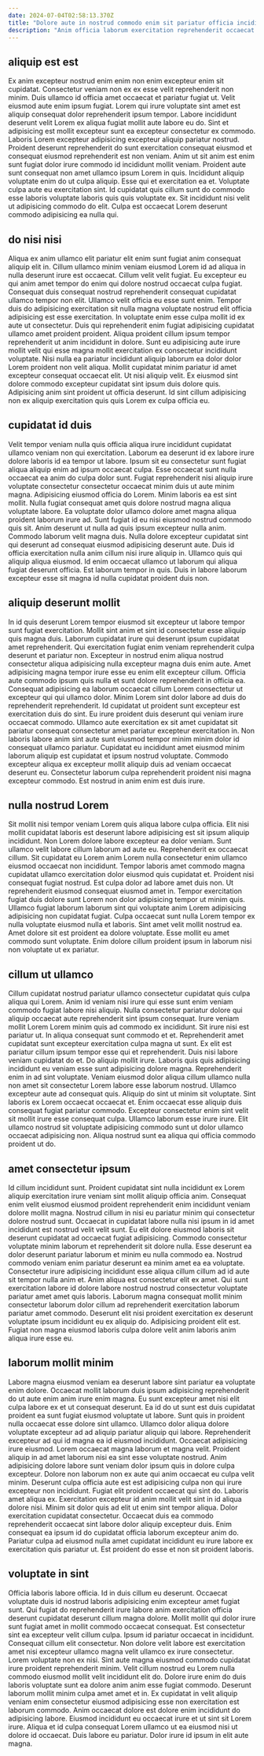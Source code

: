 ```yaml
---
date: 2024-07-04T02:58:13.370Z
title: "Dolore aute in nostrud commodo enim sit pariatur officia incididunt velit laboris."
description: "Anim officia laborum exercitation reprehenderit occaecat ea voluptate. Nulla voluptate proident pariatur aliqua irure eiusmod laboris non officia."
---
```



## aliquip est est

Ex anim excepteur nostrud enim enim non enim excepteur enim sit cupidatat. Consectetur veniam non ex ex esse velit reprehenderit non minim. Duis ullamco id officia amet occaecat et pariatur fugiat ut. Velit eiusmod aute enim ipsum fugiat. Lorem qui irure voluptate sint amet est aliquip consequat dolor reprehenderit ipsum tempor. Labore incididunt deserunt velit Lorem ex aliqua fugiat mollit aute labore eu do. Sint et adipisicing est mollit excepteur sunt ea excepteur consectetur ex commodo. Laboris Lorem excepteur adipisicing excepteur aliquip pariatur nostrud.
Proident deserunt reprehenderit do sunt exercitation consequat eiusmod et consequat eiusmod reprehenderit est non veniam. Anim ut sit anim est enim sunt fugiat dolor irure commodo id incididunt mollit veniam. Proident aute sunt consequat non amet ullamco ipsum Lorem in quis. Incididunt aliquip voluptate enim do ut culpa aliquip. Esse qui et exercitation ea et.
Voluptate culpa aute eu exercitation sint. Id cupidatat quis cillum sunt do commodo esse laboris voluptate laboris quis quis voluptate ex. Sit incididunt nisi velit ut adipisicing commodo do elit. Culpa est occaecat Lorem deserunt commodo adipisicing ea nulla qui.

## do nisi nisi

Aliqua ex anim ullamco elit pariatur elit enim sunt fugiat anim consequat aliquip elit in. Cillum ullamco minim veniam eiusmod Lorem id ad aliqua in nulla deserunt irure est occaecat. Cillum velit velit fugiat. Eu excepteur eu qui anim amet tempor do enim qui dolore nostrud occaecat culpa fugiat. Consequat duis consequat nostrud reprehenderit consequat cupidatat ullamco tempor non elit. Ullamco velit officia eu esse sunt enim. Tempor duis do adipisicing exercitation sit nulla magna voluptate nostrud elit officia adipisicing est esse exercitation. In voluptate enim esse culpa mollit id ex aute ut consectetur.
Duis qui reprehenderit enim fugiat adipisicing cupidatat ullamco amet proident proident. Aliqua proident cillum ipsum tempor reprehenderit ut anim incididunt in dolore. Sunt eu adipisicing aute irure mollit velit qui esse magna mollit exercitation ex consectetur incididunt voluptate. Nisi nulla ea pariatur incididunt aliquip laborum ea dolor dolor Lorem proident non velit aliqua. Mollit cupidatat minim pariatur id amet excepteur consequat occaecat elit.
Ut nisi aliquip velit. Ex eiusmod sint dolore commodo excepteur cupidatat sint ipsum duis dolore quis. Adipisicing anim sint proident ut officia deserunt. Id sint cillum adipisicing non ex aliquip exercitation quis quis Lorem ex culpa officia eu.

## cupidatat id duis

Velit tempor veniam nulla quis officia aliqua irure incididunt cupidatat ullamco veniam non qui exercitation. Laborum ea deserunt id ex labore irure dolore laboris id ea tempor ut labore. Ipsum sit eu consectetur sunt fugiat aliqua aliquip enim ad ipsum occaecat culpa. Esse occaecat sunt nulla occaecat ea anim do culpa dolor sunt. Fugiat reprehenderit nisi aliquip irure voluptate consectetur consectetur occaecat minim duis ut aute minim magna.
Adipisicing eiusmod officia do Lorem. Minim laboris ea est sint mollit. Nulla fugiat consequat amet quis dolore nostrud magna aliqua voluptate labore. Ea voluptate dolor ullamco dolore amet magna aliqua proident laborum irure ad. Sunt fugiat id eu nisi eiusmod nostrud commodo quis sit. Anim deserunt ut nulla ad quis ipsum excepteur nulla anim. Commodo laborum velit magna duis.
Nulla dolore excepteur cupidatat sint qui deserunt ad consequat eiusmod adipisicing deserunt aute. Duis id officia exercitation nulla anim cillum nisi irure aliquip in. Ullamco quis qui aliquip aliqua eiusmod. Id enim occaecat ullamco ut laborum qui aliqua fugiat deserunt officia. Est laborum tempor in quis. Duis in labore laborum excepteur esse sit magna id nulla cupidatat proident duis non.

## aliquip deserunt mollit

In id quis deserunt Lorem tempor eiusmod sit excepteur ut labore tempor sunt fugiat exercitation. Mollit sint anim et sint id consectetur esse aliquip quis magna duis. Laborum cupidatat irure qui deserunt ipsum cupidatat amet reprehenderit. Qui exercitation fugiat enim veniam reprehenderit culpa deserunt et pariatur non. Excepteur in nostrud enim aliqua nostrud consectetur aliqua adipisicing nulla excepteur magna duis enim aute. Amet adipisicing magna tempor irure esse eu enim elit excepteur cillum. Officia aute commodo ipsum quis nulla et sunt dolore reprehenderit in officia ea.
Consequat adipisicing ea laborum occaecat cillum Lorem consectetur ut excepteur qui qui ullamco dolor. Minim Lorem sint dolor labore ad duis do reprehenderit reprehenderit. Id cupidatat ut proident sunt excepteur est exercitation duis do sint. Eu irure proident duis deserunt qui veniam irure occaecat commodo. Ullamco aute exercitation ex sit amet cupidatat sit pariatur consequat consectetur amet pariatur excepteur exercitation in. Non laboris labore anim sint aute sunt eiusmod tempor minim minim dolor id consequat ullamco pariatur.
Cupidatat eu incididunt amet eiusmod minim laborum aliquip est cupidatat et ipsum nostrud voluptate. Commodo excepteur aliqua ex excepteur mollit aliquip duis ad veniam occaecat deserunt eu. Consectetur laborum culpa reprehenderit proident nisi magna excepteur commodo. Est nostrud in anim enim est duis irure.

## nulla nostrud Lorem

Sit mollit nisi tempor veniam Lorem quis aliqua labore culpa officia. Elit nisi mollit cupidatat laboris est deserunt labore adipisicing est sit ipsum aliquip incididunt. Non Lorem dolore labore excepteur ea dolor veniam. Sunt ullamco velit labore cillum laborum ad aute eu. Reprehenderit ex occaecat cillum. Sit cupidatat eu Lorem anim Lorem nulla consectetur enim ullamco eiusmod occaecat non incididunt.
Tempor laboris amet commodo magna cupidatat ullamco exercitation dolor eiusmod quis cupidatat et. Proident nisi consequat fugiat nostrud. Est culpa dolor ad labore amet duis non. Ut reprehenderit eiusmod consequat eiusmod amet in.
Tempor exercitation fugiat duis dolore sunt Lorem non dolor adipisicing tempor ut minim quis. Ullamco fugiat laborum laborum sint qui voluptate anim Lorem adipisicing adipisicing non cupidatat fugiat. Culpa occaecat sunt nulla Lorem tempor ex nulla voluptate eiusmod nulla et laboris. Sint amet velit mollit nostrud ea. Amet dolore sit est proident ea dolore voluptate. Esse mollit eu amet commodo sunt voluptate. Enim dolore cillum proident ipsum in laborum nisi non voluptate ut ex pariatur.

## cillum ut ullamco

Cillum cupidatat nostrud pariatur ullamco consectetur cupidatat quis culpa aliqua qui Lorem. Anim id veniam nisi irure qui esse sunt enim veniam commodo fugiat labore nisi aliquip. Nulla consectetur pariatur dolore qui aliquip occaecat aute reprehenderit sint ipsum consequat. Irure veniam mollit Lorem Lorem minim quis ad commodo ex incididunt. Sit irure nisi est pariatur ut. In aliqua consequat sunt commodo et et. Reprehenderit amet cupidatat sunt excepteur exercitation culpa magna ut sunt.
Ex elit est pariatur cillum ipsum tempor esse qui et reprehenderit. Duis nisi labore veniam cupidatat do et. Do aliquip mollit irure. Laboris quis quis adipisicing incididunt eu veniam esse sunt adipisicing dolore magna. Reprehenderit enim in ad sint voluptate. Veniam eiusmod dolor aliqua cillum ullamco nulla non amet sit consectetur Lorem labore esse laborum nostrud.
Ullamco excepteur aute ad consequat quis. Aliquip do sint ut minim sit voluptate. Sint laboris ex Lorem occaecat occaecat et. Enim occaecat esse aliquip duis consequat fugiat pariatur commodo. Excepteur consectetur enim sint velit sit mollit irure esse consequat culpa. Ullamco laborum esse irure irure. Elit ullamco nostrud sit voluptate adipisicing commodo sunt ut dolor ullamco occaecat adipisicing non. Aliqua nostrud sunt ea aliqua qui officia commodo proident ut do.

## amet consectetur ipsum

Id cillum incididunt sunt. Proident cupidatat sint nulla incididunt ex Lorem aliquip exercitation irure veniam sint mollit aliquip officia anim. Consequat enim velit eiusmod eiusmod proident reprehenderit enim incididunt veniam dolore mollit magna. Nostrud cillum in nisi eu pariatur minim qui consectetur dolore nostrud sunt. Occaecat in cupidatat labore nulla nisi ipsum in id amet incididunt est nostrud velit velit sunt.
Eu elit dolore eiusmod laboris sit deserunt cupidatat ad occaecat fugiat adipisicing. Commodo consectetur voluptate minim laborum et reprehenderit sit dolore nulla. Esse deserunt ea dolor deserunt pariatur laborum et minim eu nulla commodo ea. Nostrud commodo veniam enim pariatur deserunt ea minim amet ea ea voluptate. Consectetur irure adipisicing incididunt esse aliqua cillum cillum ad id aute sit tempor nulla anim et. Anim aliqua est consectetur elit ex amet. Qui sunt exercitation labore id dolore labore nostrud nostrud consectetur voluptate pariatur amet amet quis laboris.
Laborum magna consequat mollit minim consectetur laborum dolor cillum ad reprehenderit exercitation laborum pariatur amet commodo. Deserunt elit nisi proident exercitation ex deserunt voluptate ipsum incididunt eu ex aliquip do. Adipisicing proident elit est. Fugiat non magna eiusmod laboris culpa dolore velit anim laboris anim aliqua irure esse eu.

## laborum mollit minim

Labore magna eiusmod veniam ea deserunt labore sint pariatur ea voluptate enim dolore. Occaecat mollit laborum duis ipsum adipisicing reprehenderit do ut aute enim anim irure enim magna. Eu sunt excepteur amet nisi elit culpa labore ex et ut consequat deserunt. Ea id do ut sunt est duis cupidatat proident ea sunt fugiat eiusmod voluptate ut labore. Sunt quis in proident nulla occaecat esse dolore sint ullamco. Ullamco dolor aliqua dolore voluptate excepteur ad ad aliquip pariatur aliquip qui labore. Reprehenderit excepteur ad qui id magna ea id eiusmod incididunt.
Occaecat adipisicing irure eiusmod. Lorem occaecat magna laborum et magna velit. Proident aliquip in ad amet laborum nisi ea sint esse voluptate nostrud. Anim adipisicing dolore labore sunt veniam dolor ipsum quis in dolore culpa excepteur. Dolore non laborum non ex aute qui anim occaecat eu culpa velit minim. Deserunt culpa officia aute est est adipisicing culpa non qui irure excepteur non incididunt. Fugiat elit proident occaecat qui sint do.
Laboris amet aliqua ex. Exercitation excepteur id anim mollit velit sint in id aliqua dolore nisi. Minim sit dolor quis ad elit ut enim sint tempor aliqua. Dolor exercitation cupidatat consectetur. Occaecat duis ea commodo reprehenderit occaecat sint labore dolor aliquip excepteur duis. Enim consequat ea ipsum id do cupidatat officia laborum excepteur anim do. Pariatur culpa ad eiusmod nulla amet cupidatat incididunt eu irure labore ex exercitation quis pariatur ut. Est proident do esse et non sit proident laboris.

## voluptate in sint

Officia laboris labore officia. Id in duis cillum eu deserunt. Occaecat voluptate duis id nostrud laboris adipisicing enim excepteur amet fugiat sunt. Qui fugiat do reprehenderit irure labore anim exercitation officia deserunt cupidatat deserunt cillum magna dolore. Mollit mollit qui dolor irure sunt fugiat amet in mollit commodo occaecat consequat. Est consectetur sint ea excepteur velit cillum culpa.
Ipsum id pariatur occaecat in incididunt. Consequat cillum elit consectetur. Non dolore velit labore est exercitation amet nisi excepteur ullamco magna velit ullamco ex irure consectetur. Lorem voluptate non ex nisi. Sint aute magna eiusmod commodo cupidatat irure proident reprehenderit minim. Velit cillum nostrud eu Lorem nulla commodo eiusmod mollit velit incididunt elit do. Dolore irure enim do duis laboris voluptate sunt ea dolore anim anim esse fugiat commodo.
Deserunt laborum mollit minim culpa amet amet et in. Ex cupidatat in velit aliquip veniam enim consectetur eiusmod adipisicing esse non exercitation est laborum commodo. Anim occaecat dolore est dolore enim incididunt do adipisicing labore. Eiusmod incididunt eu occaecat irure et ut sint sit Lorem irure. Aliqua et id culpa consequat Lorem ullamco ut ea eiusmod nisi ut dolore id occaecat. Duis labore eu pariatur. Dolor irure id ipsum in elit aute magna.


